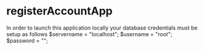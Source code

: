 # registerAccountApp
In order to launch this application locally your database credentials must be setup as follows
$servername = "localhost";
$username = "root";
$password = "";